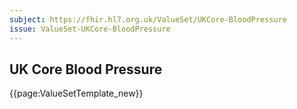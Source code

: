 ```yaml
---
subject: https://fhir.hl7.org.uk/ValueSet/UKCore-BloodPressure
issue: ValueSet-UKCore-BloodPressure
---
```

## UK Core Blood Pressure

{{page:ValueSetTemplate_new}}
